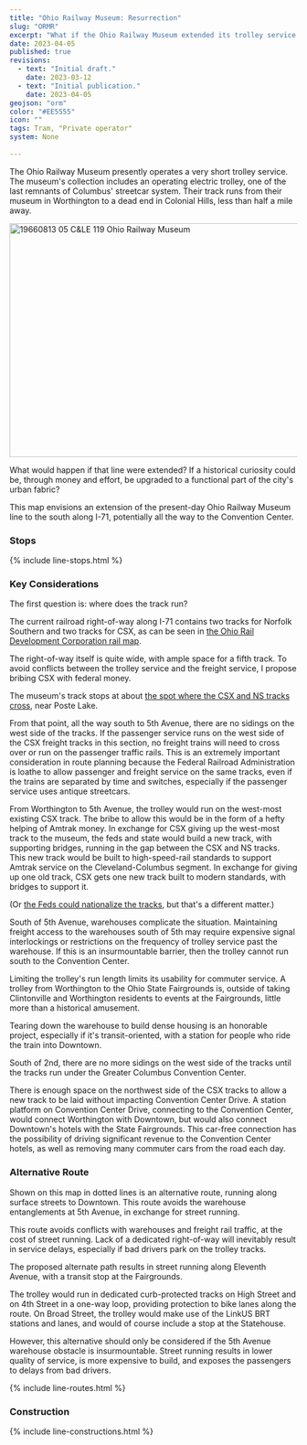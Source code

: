 ```yaml
---
title: "Ohio Railway Museum: Resurrection"
slug: "ORMR"
excerpt: "What if the Ohio Railway Museum extended its trolley service to connect the Old North to Downtown?"
date: 2023-04-05
published: true
revisions:
  - text: "Initial draft."
    date: 2023-03-12
  - text: "Initial publication."
    date: 2023-04-05
geojson: "orm"
color: "#EE5555"
icon: ""
tags: Tram, "Private operator"
system: None
    
---
```


The Ohio Railway Museum presently operates a very short trolley service. The museum's collection includes an operating electric trolley, one of the last remnants of Columbus' streetcar system. Their track runs from their museum in Worthington to a dead end in Colonial Hills, less than half a mile away. 

<a data-flickr-embed="true" data-footer="true" href="https://www.flickr.com/photos/davidwilson1949/8682437478/in/photolist-HkrGQS-eeeLaU-GY8TAL-GsPE8C-GsYuYX-Hhk3or-HeYfH1-bLed1-GY8Deu-ounhSJ-eeeLbd-b3Ed3-ee94LF-ow9c3d-b3C9h-avyiF" title="19660813 05 C&amp;LE 119 Ohio Railway Museum"><img src="https://live.staticflickr.com/8403/8682437478_06539b17eb_z.jpg" width="640" height="409" alt="19660813 05 C&amp;LE 119 Ohio Railway Museum"/></a><script async src="//embedr.flickr.com/assets/client-code.js" charset="utf-8"></script>

What would happen if that line were extended? If a historical curiosity could be, through money and effort, be upgraded to a functional part of the city's urban fabric?

This map envisions an extension of the present-day Ohio Railway Museum line to the south along I-71, potentially all the way to the Convention Center.

### Stops

{% include line-stops.html %}

### Key Considerations

The first question is: where does the track run?

The current railroad right-of-way along I-71 contains two tracks for Norfolk Southern and two tracks for CSX, as can be seen in [the Ohio Rail Development Corporation rail map](https://ohiodot.maps.arcgis.com/apps/webappviewer/index.html?id=82f597df8411453cafb18d62c371bc47).

The right-of-way itself is quite wide, with ample space for a fifth track. To avoid conflicts between the trolley service and the freight service, I propose bribing CSX with federal money.

The museum's track stops at about [the spot where the CSX and NS tracks cross](https://www.google.com/maps/place/The+Ohio+Railway+Museum/@40.0832668,-83.0008388,419m/data=!3m1!1e3!4m6!3m5!1s0x88388cadfbacaa11:0x8375ea7aed66670a!8m2!3d40.0931672!4d-83.0033828!16s%2Fm%2F027_zcx?hl=en), near Poste Lake.

From that point, all the way south to 5th Avenue, there are no sidings on the west side of the tracks. If the passenger service runs on the west side of the CSX freight tracks in this section, no freight trains will need to cross over or run on the passenger traffic rails. This is an extremely important consideration in route planning because the Federal Railroad Administration is loathe to allow passenger and freight service on the same tracks, even if the trains are separated by time and switches, especially if the passenger service uses antique streetcars.

From Worthington to 5th Avenue, the trolley would run on the west-most existing CSX track. The bribe to allow this would be in the form of a hefty helping of Amtrak money. In exchange for CSX giving up the west-most track to the museum, the feds and state would build a new track, with supporting bridges, running in the gap between the CSX and NS tracks. This new track would be built to high-speed-rail standards to support Amtrak service on the Cleveland-Columbus segment. In exchange for giving up one old track, CSX gets one new track built to modern standards, with bridges to support it.

(Or [the Feds could nationalize the tracks](https://www.youtube.com/watch?v=hCBI3lPt3o4&list=PLhycIWhOLttikNg2Z1aJvGPoqijpGs9qh&index=10), but that's a different matter.)

South of 5th Avenue, warehouses complicate the situation. Maintaining freight access to the warehouses south of 5th may require expensive signal interlockings or restrictions on the frequency of trolley service past the warehouse. If this is an insurmountable barrier, then the trolley cannot run south to the Convention Center.

Limiting the trolley's run length limits its usability for commuter service. A trolley from Worthington to the Ohio State Fairgrounds is, outside of taking Clintonville and Worthington residents to events at the Fairgrounds, little more than a historical amusement.

Tearing down the warehouse to build dense housing is an honorable project, especially if it's transit-oriented, with a station for people who ride the train into Downtown.

South of 2nd, there are no more sidings on the west side of the tracks until the tracks run under the Greater Columbus Convention Center.

There is enough space on the northwest side of the CSX tracks to allow a new track to be laid without impacting Convention Center Drive. A station platform on Convention Center Drive, connecting to the Convention Center, would connect Worthington with Downtown, but would also connect Downtown's hotels with the State Fairgrounds. This car-free connection has the possibility of driving significant revenue to the Convention Center hotels, as well as removing many commuter cars from the road each day.

### Alternative Route

Shown on this map in dotted lines is an alternative route, running along surface streets to Downtown. This route avoids the warehouse entanglements at 5th Avenue, in exchange for street running.

This route avoids conflicts with warehouses and freight rail traffic, at the cost of street running. Lack of a dedicated right-of-way will inevitably result in service delays, especially if bad drivers park on the trolley tracks.

The proposed alternate path results in street running along Eleventh Avenue, with a transit stop at the Fairgrounds.

The trolley would run in dedicated curb-protected tracks on High Street and on 4th Street in a one-way loop, providing protection to bike lanes along the route. On Broad Street, the trolley would make use of the LinkUS BRT stations and lanes, and would of course include a stop at the Statehouse.

However, this alternative should only be considered if the 5th Avenue warehouse obstacle is insurmountable. Street running results in lower quality of service, is more expensive to build, and exposes the passengers to delays from bad drivers.

{% include line-routes.html %}

### Construction

{% include line-constructions.html %}